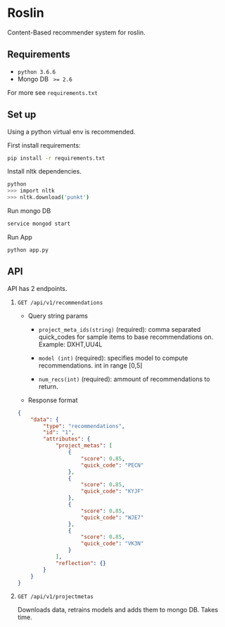# Roslin

Content-Based recommender system for roslin.

## Requirements

* `python 3.6.6`
* Mongo DB  ` >= 2.6`

For more see `requirements.txt`

## Set up 

Using a python virtual env is recommended. 

First install requirements:

```bash
pip install -r requirements.txt
```

Install nltk dependencies.

```bash
python
>>> import nltk
>>> nltk.download('punkt')
```

Run mongo DB

```bash
service mongod start
```

Run App

```
python app.py
```


## API

API has 2 endpoints.

1. `GET /api/v1/recommendations`

    * Query string params

        * `project_meta_ids(string)` (required): comma separated quick_codes for sample items to base recommendations on. Example:  DXHT,UU4L

        * `model (int)` (required): specifies model to compute recommendations. int in range [0,5]

        * `num_recs(int)` (required): ammount of recommendations to return.

    * Response format

    ``` json
    {
        "data": {
            "type": "recommendations",
            "id": "1",
            "attributes": {
                "project_metas": [
                    {
                        "score": 0.85,
                        "quick_code": "PECN"
                    },
                    {
                        "score": 0.85,
                        "quick_code": "KYJF"
                    },
                    {
                        "score": 0.85,
                        "quick_code": "WJE7"
                    },
                    {
                        "score": 0.85,
                        "quick_code": "VK3N"
                    }
                ],
                "reflection": {}
            }
        }
    }
    ```

2. `GET /api/v1/projectmetas`

    Downloads data, retrains models and adds them to mongo DB. Takes time.
